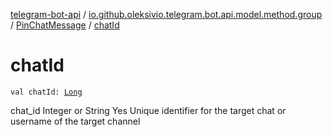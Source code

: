 [telegram-bot-api](../../index.md) / [io.github.oleksivio.telegram.bot.api.model.method.group](../index.md) / [PinChatMessage](index.md) / [chatId](./chat-id.md)

# chatId

`val chatId: `[`Long`](https://kotlinlang.org/api/latest/jvm/stdlib/kotlin/-long/index.html)

chat_id Integer or String Yes Unique identifier for the target chat or username of the target channel

